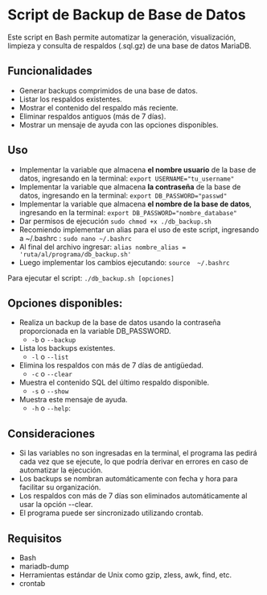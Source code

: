 # Script de Backup de Base de Datos

Este script en Bash permite automatizar la generación, visualización, limpieza y consulta de respaldos (.sql.gz) de una base de datos MariaDB.

## Funcionalidades
- Generar backups comprimidos de una base de datos.
- Listar los respaldos existentes.
- Mostrar el contenido del respaldo más reciente.
- Eliminar respaldos antiguos (más de 7 días).
- Mostrar un mensaje de ayuda con las opciones disponibles.


## Uso
- Implementar la variable que almacena **el nombre usuario** de la base de datos, ingresando en la terminal: `export USERNAME="tu_username"`
- Implementar la variable que almacena **la contraseña** de la base de datos, ingresando en la terminal: `export DB_PASSWORD="passwd"`
- Implementar la variable que almacena **el nombre de la base de datos**, ingresando en la terminal: `export DB_PASSWORD="nombre_database"`
- Dar permisos de ejecución `sudo chmod +x ./db_backup.sh`
- Recomiendo implementar un alias para el uso de este script, ingresando a ~/.bashrc :
`sudo nano ~/.bashrc`
- Al final del archivo ingresar:
`alias nombre_alias = 'ruta/al/programa/db_backup.sh'`
- Luego implementar los cambios ejecutando:
`source  ~/.bashrc`

Para ejecutar el script:
`./db_backup.sh [opciones]`

## Opciones disponibles:
- Realiza un backup de la base de datos usando la contraseña proporcionada en la variable DB_PASSWORD.
    - `-b` o `--backup`
- Lista los backups existentes.
    - `-l` o `--list`
- Elimina los respaldos con más de 7 días de antigüedad.
    - `-c` o `--clear`
- Muestra el contenido SQL del último respaldo disponible.
    - `-s` o `--show`
- Muestra este mensaje de ayuda.
    - `-h` o `--help`: 


## Consideraciones
- Si las variables no son ingresadas en la terminal, el programa las pedirá cada vez que se ejecute, lo que podría derivar en errores en caso de automatizar la ejecución.
- Los backups se nombran automáticamente con fecha y hora para facilitar su organización.
- Los respaldos con más de 7 días son eliminados automáticamente al usar la opción --clear.
- El programa puede ser sincronizado utilizando crontab.

## Requisitos
- Bash
- mariadb-dump
- Herramientas estándar de Unix como gzip, zless, awk, find, etc.
- crontab
